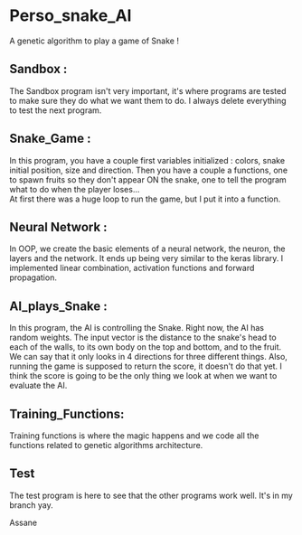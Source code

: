 # Perso_snake_AI
A genetic algorithm to play a game of Snake !

## Sandbox :
The Sandbox program isn't very important, it's where programs are tested 
to make sure they do what we want them to do. I always delete everything to test 
the next program.

## Snake_Game : 
In this program, you have a couple first variables initialized : 
colors, snake initial position, size and direction. 
Then you have a couple a functions, one to spawn fruits so they 
don't appear ON the snake, one to tell the program what to do 
when the player loses...  
At first there was a huge loop to run the game, but I put it into a function.

## Neural Network :
In OOP, we create the basic elements of a neural network, the neuron, the layers and the network. It ends up being very
similar to the keras library. I implemented linear combination, activation functions and forward propagation. 

## AI_plays_Snake : 
In this program, the AI is controlling the Snake. Right now, the AI
has random weights. The input vector is the distance to the snake's head to each of the walls, 
to its own body on the top and bottom, and to the fruit. We can say that it only looks in 4 directions for three 
different things. 
Also, running the game is supposed to return the score, it doesn't do that yet. I think the score is going to be the only thing we look at 
when we want to evaluate the AI.

## Training_Functions:
Training functions is where the magic happens and we code all the functions related to genetic algorithms architecture. 
## Test
The test program is here to see that the other programs work well. It's in my branch yay. 

Assane
